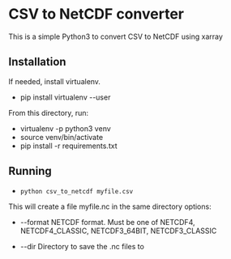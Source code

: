 # CSV to NetCDF converter

This is a simple Python3 to convert CSV to NetCDF using xarray

## Installation

If needed, install virtualenv.

- pip install virtualenv --user

From this directory, run:

- virtualenv -p python3 venv
- source venv/bin/activate
- pip install -r requirements.txt

## Running

- `python csv_to_netcdf myfile.csv`

This will create a file myfile.nc in the same directory
options:

- --format
  NETCDF format. Must be one of NETCDF4, NETCDF4_CLASSIC, NETCDF3_64BIT, NETCDF3_CLASSIC

- --dir
  Directory to save the .nc files to
